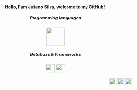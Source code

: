 <h4 align="center">Hello, I'am Juliano Silva, welcome to my GitHub !</h4>
<h5 align="center">Programming languages</h5>
<p align="center">
  <img src="https://cdn.jsdelivr.net/gh/devicons/devicon/icons/java/java-original-wordmark.svg" width="60px">
</p>
<h5 align="center">Database & Frameworks</h5>
<p align="center">
  <img src="https://cdn.jsdelivr.net/gh/devicons/devicon/icons/html5/html5-original.svg" width="30px">
  <img src="https://cdn.jsdelivr.net/gh/devicons/devicon/icons/css3/css3-original.svg" width="30px">
</p>
<p align="end">
  <a href="mailto:julianoacsilva@hotmail.com">
    <img src="https://upload.wikimedia.org/wikipedia/commons/thumb/4/4e/Mail_%28iOS%29.svg/1200px-Mail_%28iOS%29.svg.png" width="22px"></a>
  <a href="https://www.linkedin.com/in/julianoacs/">
    <img src="https://cdn-icons-png.flaticon.com/128/2504/2504923.png" width="22px"></a>
  <a href="https://www.instagram.com/julianoacs/">
    <img src="https://cdn-icons-png.flaticon.com/128/3938/3938051.png" width="22px"></a>
</p>
